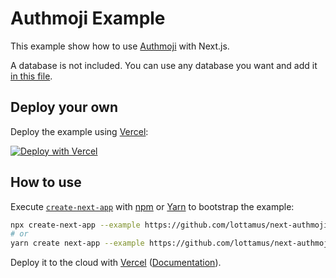 # Authmoji Example

This example show how to use [Authmoji](https://authmoji.com) with Next.js.

A database is not included. You can use any database you want and add it [in this file](lib/user.js).
## Deploy your own

Deploy the example using [Vercel](https://vercel.com?utm_source=github&utm_medium=readme&utm_campaign=next-example):

[![Deploy with Vercel](https://vercel.com/button)](https://vercel.com/new/git/external?repository-url=https://github.com/lottamus/next-authmoji&project-name=next-authmoji&repository-name=next-authmoji)

## How to use

Execute [`create-next-app`](https://github.com/vercel/next.js/tree/canary/packages/create-next-app) with [npm](https://docs.npmjs.com/cli/init) or [Yarn](https://yarnpkg.com/lang/en/docs/cli/create/) to bootstrap the example:

```bash
npx create-next-app --example https://github.com/lottamus/next-authmoji
# or
yarn create next-app --example https://github.com/lottamus/next-authmoji
```

Deploy it to the cloud with [Vercel](https://vercel.com/new?utm_source=github&utm_medium=readme&utm_campaign=next-example) ([Documentation](https://nextjs.org/docs/deployment)).
